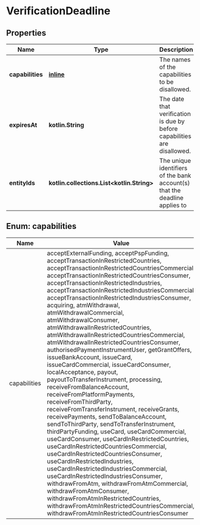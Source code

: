 
# VerificationDeadline

## Properties
Name | Type | Description | Notes
------------ | ------------- | ------------- | -------------
**capabilities** | [**inline**](#kotlin.collections.List&lt;Capabilities&gt;) | The names of the capabilities to be disallowed. | 
**expiresAt** | **kotlin.String** | The date that verification is due by before capabilities are disallowed. | 
**entityIds** | **kotlin.collections.List&lt;kotlin.String&gt;** | The unique identifiers of the bank account(s) that the deadline applies to |  [optional]


<a name="kotlin.collections.List<Capabilities>"></a>
## Enum: capabilities
Name | Value
---- | -----
capabilities | acceptExternalFunding, acceptPspFunding, acceptTransactionInRestrictedCountries, acceptTransactionInRestrictedCountriesCommercial, acceptTransactionInRestrictedCountriesConsumer, acceptTransactionInRestrictedIndustries, acceptTransactionInRestrictedIndustriesCommercial, acceptTransactionInRestrictedIndustriesConsumer, acquiring, atmWithdrawal, atmWithdrawalCommercial, atmWithdrawalConsumer, atmWithdrawalInRestrictedCountries, atmWithdrawalInRestrictedCountriesCommercial, atmWithdrawalInRestrictedCountriesConsumer, authorisedPaymentInstrumentUser, getGrantOffers, issueBankAccount, issueCard, issueCardCommercial, issueCardConsumer, localAcceptance, payout, payoutToTransferInstrument, processing, receiveFromBalanceAccount, receiveFromPlatformPayments, receiveFromThirdParty, receiveFromTransferInstrument, receiveGrants, receivePayments, sendToBalanceAccount, sendToThirdParty, sendToTransferInstrument, thirdPartyFunding, useCard, useCardCommercial, useCardConsumer, useCardInRestrictedCountries, useCardInRestrictedCountriesCommercial, useCardInRestrictedCountriesConsumer, useCardInRestrictedIndustries, useCardInRestrictedIndustriesCommercial, useCardInRestrictedIndustriesConsumer, withdrawFromAtm, withdrawFromAtmCommercial, withdrawFromAtmConsumer, withdrawFromAtmInRestrictedCountries, withdrawFromAtmInRestrictedCountriesCommercial, withdrawFromAtmInRestrictedCountriesConsumer



